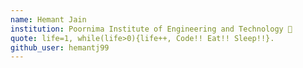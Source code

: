 ```yaml
---
name: Hemant Jain
institution: Poornima Institute of Engineering and Technology 🚩
quote: life=1, while(life>0){life++, Code!! Eat!! Sleep!!}. 
github_user: hemantj99
---
```

